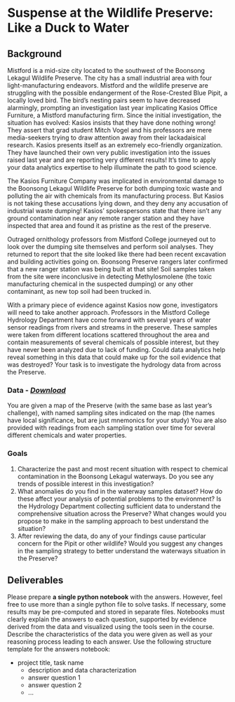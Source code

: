 # Suspense at the Wildlife Preserve: Like a Duck to Water

## Background
Mistford is a mid-size city located to the southwest of the Boonsong Lekagul Wildlife Preserve. The city has a small industrial area with four light-manufacturing endeavors. Mistford and the wildlife preserve are struggling with the possible endangerment of the Rose-Crested Blue Pipit, a locally loved bird. The bird’s nesting pairs seem to have decreased alarmingly, prompting an investigation last year implicating Kasios Office Furniture, a Mistford manufacturing firm. Since the initial investigation, the situation has evolved: Kasios insists that they have done nothing wrong! They assert that grad student Mitch Vogel and his professors are mere media-seekers trying to draw attention away from their lackadaisical research. Kasios presents itself as an extremely eco-friendly organization. They have launched their own very public investigation into the issues raised last year and are reporting very different results! It’s time to apply your data analytics expertise to help illuminate the path to good science.

The Kasios Furniture Company was implicated in environmental damage to the Boonsong Lekagul Wildlife Preserve for both dumping toxic waste and polluting the air with chemicals from its manufacturing process. But Kasios is not taking these accusations lying down, and they deny any accusation of industrial waste dumping! Kasios’ spokespersons state that there isn’t any ground contamination near any remote ranger station and they have inspected that area and found it as pristine as the rest of the preserve.

Outraged ornithology professors from Mistford College journeyed out to look over the dumping site themselves and perform soil analyses. They returned to report that the site looked like there had been recent excavation and building activities going on. Boonsong Preserve rangers later confirmed that a new ranger station was being built at that site! Soil samples taken from the site were inconclusive in detecting Methylosmolene (the toxic manufacturing chemical in the suspected dumping) or any other contaminant, as new top soil had been trucked in.

With a primary piece of evidence against Kasios now gone, investigators will need to take another approach. Professors in the Mistford College Hydrology Department have come forward with several years of water sensor readings from rivers and streams in the preserve. These samples were taken from different locations scattered throughout the area and contain measurements of several chemicals of possible interest, but they have never been analyzed due to lack of funding. Could data analytics help reveal something in this data that could make up for the soil evidence that was destroyed? Your task is to investigate the hydrology data from across the Preserve. 

### Data - *[Download](https://github.com/emmanueliarussi/DataScienceCapstone/raw/master/7_FinalProjects/SuspenseWildlifePreserveDuckWater/data.zip)*



You are given a map of the Preserve (with the same base as last year’s challenge), with named sampling sites indicated on the map (the names have local significance, but are just mnemonics for your study) You are also provided with readings from each sampling station over time for several different chemicals and water properties.

### Goals

1. Characterize the past and most recent situation with respect to chemical contamination in the Boonsong Lekagul waterways. Do you see any trends of possible interest in this investigation? 
2. What anomalies do you find in the waterway samples dataset? How do these affect your analysis of potential problems to the environment? Is the Hydrology Department collecting sufficient data to understand the comprehensive situation across the Preserve? What changes would you propose to make in the sampling approach to best understand the situation? 
3. After reviewing the data, do any of your findings cause particular concern for the Pipit or other wildlife? Would you suggest any changes in the sampling strategy to better understand the waterways situation in the Preserve?

## Deliverables

Please prepare __a single python notebook__ with the answers. However, feel free to use more than a single python file to solve tasks. If necessary, some results may be pre-computed and stored in separate files. Notebooks must clearly explain the answers to each question, supported by evidence derived from the data and visualized using the tools seen in the course. Describe the characteristics of the data you were given as well as your reasoning process leading to each answer. Use the following structure template for the answers notebook:

- project title, task name
    - description and data characterization 
    - answer question 1
    - answer question 2
    - ...

